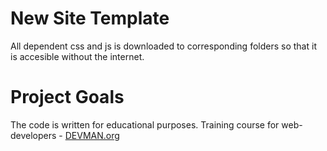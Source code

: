 # New Site Template

All dependent css and js is downloaded to corresponding folders so that it is accesible without the internet.

# Project Goals

The code is written for educational purposes. Training course for web-developers - [DEVMAN.org](https://devman.org)
